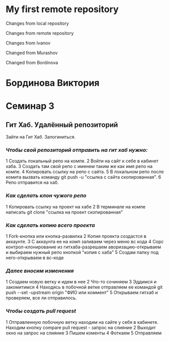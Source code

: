 # My first remote repository

Changes from local repository

Changes from remote repository

Changes from Ivanov

Changed from Murashov

Changed from Bordinova

# **Бординова Виктория**

# Семинар 3
## Гит Хаб. Удалённый репозиторий

Зайти на Гит Хаб.
Залогиниться.

### *Чтобы свой репозиторий отправить на гит хаб нужно:*
1 Создать локальный репо на компе.
2 Войти на сайт к себе в кабинет хаба.
3 Создать там свой репо с именем таким же как имя репо на компе.
4 Копировать ссылку на репо с сайта.
5 В локальном репо после комита вызвать команду git push -u "ссылка с сайта скопированная".
6 Репо отправится на хаб.

### *Как сделать клон чужого репо*
1 Копировать ссылку на проект на хабе
2 В терминале на компе написать git clone "ссылка на проект скопированная"

### *Как сделать копию всего проекта*
1 Fork-кнопка или кнопка-развилка
2 Копия проекта создастся в аккаунте.
3 С аккаунта ее на комп заливаем через меню вс кода
4 Сорс контрол-клонирование из гитхаба-разрешаем аворизацию-открываем и выбираем нужный репо кнопкой "копия с хаба"
5 Создам папку под него-открываем в вс-коде

### *Далее вносим изменения*
1 Создаем новую ветку и идем в нее
2 Что-то сочиняем
3 Эддимся и закомитимся
4 Находясь в побочной ветке отправляем ее командой git push --set -upstream origin "ФИО  или коммент"
5 Открываем гитхаб и проверяем, все ли отправилось.

### *Чтобы создать pull request*
1 Отправленную побочную ветку находим на сайте у себя в кабинете. 
Находим кнопку compare pull request - запрос на слияние
2 Выходит окно на запрос на слияние
3 Пишем коменты
4 Фоткаем
5 Отправляем